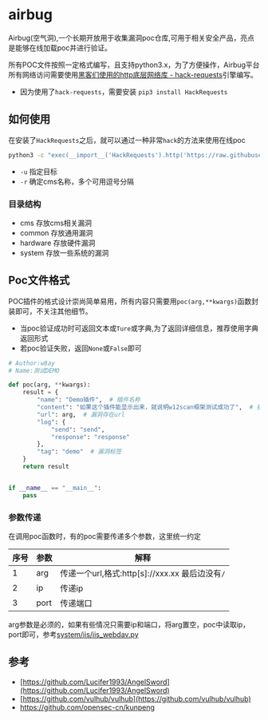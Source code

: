 # airbug
Airbug(空气洞),一个长期开放用于收集漏洞poc仓库,可用于相关安全产品，亮点是能够在线加载poc并进行验证。

所有POC文件按照一定格式编写，且支持python3.x，为了方便操作，Airbug平台所有网络访问需要使用[黑客们使用的http底层网络库 - hack-requests](https://github.com/boy-hack/hack-requests)引擎编写。  

- 因为使用了`hack-requests`，需要安装 `pip3 install HackRequests`
## 如何使用
在安装了`HackRequests`之后，就可以通过一种非常`hack`的方法来使用在线poc
```bash
python3 -c "exec(__import__('HackRequests').http('https://raw.githubusercontent.com/boy-hack/airbug/master/airbug.py').text())" -u https://x.hacking8.com -r emlog
```
- `-u` 指定目标
- `-r` 确定cms名称，多个可用逗号分隔

### 目录结构
- cms 存放cms相关漏洞
- common 存放通用漏洞
- hardware 存放硬件漏洞
- system 存放一些系统的漏洞

## Poc文件格式
POC插件的格式设计崇尚简单易用，所有内容只需要用`poc(arg,**kwargs)`函数封装即可，不关注其他细节。
- 当poc验证成功时可返回文本或`Ture`或字典,为了返回详细信息，推荐使用字典返回形式
- 若poc验证失败，返回`None`或`False`即可  

```python
# Author:w8ay
# Name:测试DEMO

def poc(arg, **kwargs):
    result = {
        "name": "Demo插件",  # 插件名称
        "content": "如果这个插件能显示出来，就说明w12scan框架测试成功了",  # 插件返回内容详情，会造成什么后果。
        "url": arg,  # 漏洞存在url
        "log": {
            "send": "send",
            "response": "response"
        },
        "tag": "demo"  # 漏洞标签
    }
    return result


if __name__ == "__main__":
    pass

```

### 参数传递

在调用poc函数时，有的poc需要传递多个参数，这里统一约定

| 序号 | 参数 | 解释        |
| ---- | ---- | ----------- |
| 1    | arg  | 传递一个url,格式:http\[s\]://xxx.xx 最后边没有`/` |
| 2    | ip   | 传递ip      |
| 3    | port | 传递端口    |

arg参数是必须的，如果有些情况只需要ip和端口，将arg置空，poc中读取ip，port即可，参考[system/iis/iis_webdav.py](system/iis/iis_webdav.py)


## 参考
- [https://github.com/Lucifer1993/AngelSword](https://github.com/Lucifer1993/AngelSword)
- [https://github.com/vulhub/vulhub](https://github.com/vulhub/vulhub)
- https://github.com/opensec-cn/kunpeng

